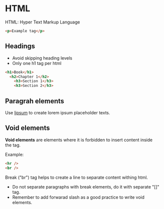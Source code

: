 # HTML

HTML: Hyper Text Markup Language

``` html
<p>Example tag</p>
```

## Headings

- Avoid skipping heading levels
- Only one h1 tag per html

``` html
<h1>Book</h1>
  <h2>Chapter 1</h2>
    <h3>Section 1</h3>
    <h3>Section 2</h3>
```

## Paragrah elements

Use [lipsum](www.lipsum.com) to create lorem ipsum placeholder texts.

## Void elements

**Void elements** are elements where it is forbidden to insert content inside the tag.

Example:

``` html
<hr />
<br />
```

Break ("br") tag helps to create a line to separate content withing html.

- Do not separate paragraphs with break elements, do it with separate "[]" tag.
- Remember to add forwarad slash as a good practice to write void elements.
